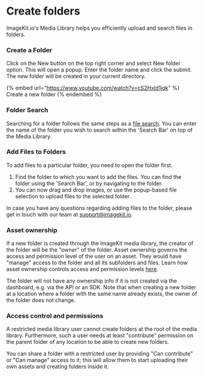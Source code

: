 # Create folders

ImageKit.io's Media Library helps you efficiently upload and search files in folders.

### Create a Folder <a href="create-a-folder" id="create-a-folder"></a>

Click on the New button on the top right corner and select New folder option. This will open a popup. Enter the folder name and click the submit. The new folder will be created in your current directory.

{% embed url="https://www.youtube.com/watch?v=cS2Hxld1jqk" %}
Create a new folder
{% endembed %}

### Folder Search <a href="folder-search" id="folder-search"></a>

Searching for a folder follows the same steps as a [file search](search-update-and-delete.md#file-search). You can enter the name of the folder you wish to search within the 'Search Bar' on top of the Media Library.

### Add Files to Folders <a href="add-files-to-folders" id="add-files-to-folders"></a>

To add files to a particular folder, you need to open the folder first.

1. Find the folder to which you want to add the files. You can find the folder using the 'Search Bar', or by navigating to the folder.
2. You can now drag and drop images, or use the popup-based file selection to upload files to the selected folder.

In case you have any questions regarding adding files to the folder, please get in touch with our team at [support@imagekit.io](mailto:customer-support@imagekit.io).

### Asset ownership

If a new folder is created through the ImageKit media library, the creator of the folder will be the "owner" of the folder. Asset ownership governs the access and permission level of the user on an asset. They would have "manage" access to the folder and all its subfolders and files. Learn how asset ownership controls access and permission levels [here](../../collaboration-and-sharing/README.md#access-and-permission-management).

The folder will not have any ownership info if it is not created via the dashboard, e.g. via the API or an SDK. Note that when creating a new folder at a location where a folder with the same name already exists, the owner of the folder does not change.

### Access control and permissions

A restricted media library user cannot create folders at the root of the media library. Furthermore, such a user needs at least "contribute" permission on the parent folder of any location to be able to create new folders.

You can share a folder with a restricted user by providing "Can contribute" or "Can manage" access to it; this will allow them to start uploading their own assets and creating folders inside it.